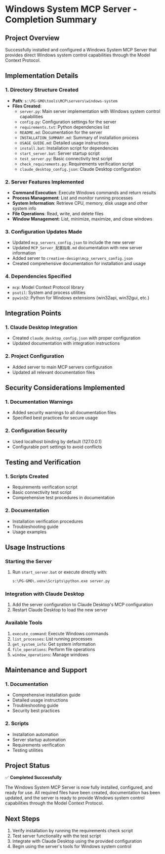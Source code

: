 # Windows System MCP Server - Completion Summary

## Project Overview
Successfully installed and configured a Windows System MCP Server that provides direct Windows system control capabilities through the Model Context Protocol.

## Implementation Details

### 1. Directory Structure Created
- **Path**: `s:\PG-GMO\tools\MCP\servers\windows-system`
- **Files Created**:
  - `server.py`: Main server implementation with Windows system control capabilities
  - `config.py`: Configuration settings for the server
  - `requirements.txt`: Python dependencies list
  - `README.md`: Documentation for the server
  - `INSTALLATION_SUMMARY.md`: Summary of installation process
  - `USAGE_GUIDE.md`: Detailed usage instructions
  - `install.bat`: Installation script for dependencies
  - `start_server.bat`: Server startup script
  - `test_server.py`: Basic connectivity test script
  - `check_requirements.py`: Requirements verification script
  - `claude_desktop_config.json`: Claude Desktop configuration

### 2. Server Features Implemented
- **Command Execution**: Execute Windows commands and return results
- **Process Management**: List and monitor running processes
- **System Information**: Retrieve CPU, memory, disk usage and other system info
- **File Operations**: Read, write, and delete files
- **Window Management**: List, minimize, maximize, and close windows

### 3. Configuration Updates Made
- Updated `mcp_servers_config.json` to include the new server
- Updated `MCP_Server_配置指南.md` documentation with new server information
- Added server to `creative-design\mcp_servers_config.json`
- Created comprehensive documentation for installation and usage

### 4. Dependencies Specified
- `mcp`: Model Context Protocol library
- `psutil`: System and process utilities
- `pywin32`: Python for Windows extensions (win32api, win32gui, etc.)

## Integration Points

### 1. Claude Desktop Integration
- Created `claude_desktop_config.json` with proper configuration
- Updated documentation with integration instructions

### 2. Project Configuration
- Added server to main MCP servers configuration
- Updated all relevant documentation files

## Security Considerations Implemented

### 1. Documentation Warnings
- Added security warnings to all documentation files
- Specified best practices for secure usage

### 2. Configuration Security
- Used localhost binding by default (127.0.0.1)
- Configurable port settings to avoid conflicts

## Testing and Verification

### 1. Scripts Created
- Requirements verification script
- Basic connectivity test script
- Comprehensive test procedures in documentation

### 2. Documentation
- Installation verification procedures
- Troubleshooting guide
- Usage examples

## Usage Instructions

### Starting the Server
1. Run `start_server.bat` or execute directly with:
   ```cmd
   s:\PG-GMO\.venv\Scripts\python.exe server.py
   ```

### Integration with Claude Desktop
1. Add the server configuration to Claude Desktop's MCP configuration
2. Restart Claude Desktop to load the new server

### Available Tools
1. `execute_command`: Execute Windows commands
2. `list_processes`: List running processes
3. `get_system_info`: Get system information
4. `file_operations`: Perform file operations
5. `window_operations`: Manage windows

## Maintenance and Support

### 1. Documentation
- Comprehensive installation guide
- Detailed usage instructions
- Troubleshooting guide
- Security best practices

### 2. Scripts
- Installation automation
- Server startup automation
- Requirements verification
- Testing utilities

## Project Status
✅ **Completed Successfully**

The Windows System MCP Server is now fully installed, configured, and ready for use. All required files have been created, documentation has been updated, and the server is ready to provide Windows system control capabilities through the Model Context Protocol.

## Next Steps
1. Verify installation by running the requirements check script
2. Test server functionality with the test script
3. Integrate with Claude Desktop using the provided configuration
4. Begin using the server's tools for Windows system control